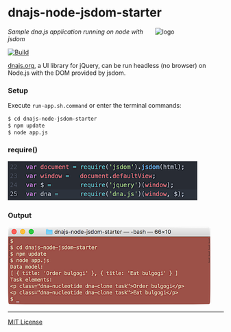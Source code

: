 # dnajs-node-jsdom-starter
<img src=https://dnajs.org/graphics/dnajs-logo.png align=right width=160 alt=logo>

_Sample dna.js application running on node with jsdom_

[![Build](https://travis-ci.org/dnajs/dnajs-node-jsdom-starter.svg)](https://travis-ci.org/dnajs/dnajs-node-jsdom-starter)

[dnajs.org](https://dnajs.org), a UI library for jQuery, can be run headless (no browser) on
Node.js with the DOM provided by jsdom.

### Setup
Execute `run-app.sh.command` or enter the terminal commands:
```
$ cd dnajs-node-jsdom-starter
$ npm update
$ node app.js
```

### require()
![require dna.js](screenshots/require-dnajs.png)

### Output
![require dna.js](screenshots/terminal.png)

---
[MIT License](LICENSE.txt)
